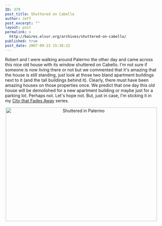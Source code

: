 ```yaml
---
ID: 379
post_title: Shuttered on Cabello
author: Jeff
post_excerpt: ""
layout: post
permalink: >
  http://baires.elsur.org/archives/shuttered-on-cabello/
published: true
post_date: 2007-09-23 15:36:22
---
```

Robert and I were walking around Palermo the other day and came across this nice old house with its window shuttered on Cabello. I'm not sure if someone is now living there or not but we commented that it's amazing that the house is still standing, just look at those two bland apartment buildings next to it (and the tall buildings behind it). Clearly, there must have been amazing houses on those properties once. We predict that one day this old house will be demolished for a new apartment building or maybe just for a parking lot. Perhaps not. Let's hope not. But, just in case, I'm sticking it in my <a href="http://baires.elsur.org/archives/the-city-that-fades-away/">City that Fades Away</a> series. 

<center>
<a href="http://www.zooomr.com/photos/jeffbarry/3344699/" title="Photo Sharing"><img src="http://static.zooomr.com/images/3344699_2c9f948d53.jpg" width="500" height="375" alt="Shuttered in Palermo" /></a>
</center>